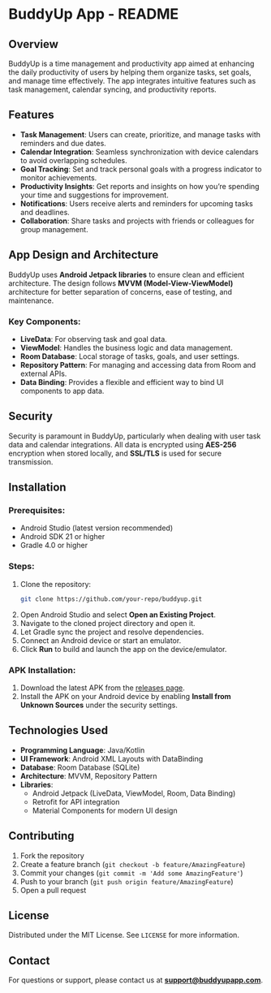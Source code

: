 
# BuddyUp App - README

## Overview
BuddyUp is a time management and productivity app aimed at enhancing the daily productivity of users by helping them organize tasks, set goals, and manage time effectively. The app integrates intuitive features such as task management, calendar syncing, and productivity reports.

## Features
- **Task Management**: Users can create, prioritize, and manage tasks with reminders and due dates.
- **Calendar Integration**: Seamless synchronization with device calendars to avoid overlapping schedules.
- **Goal Tracking**: Set and track personal goals with a progress indicator to monitor achievements.
- **Productivity Insights**: Get reports and insights on how you’re spending your time and suggestions for improvement.
- **Notifications**: Users receive alerts and reminders for upcoming tasks and deadlines.
- **Collaboration**: Share tasks and projects with friends or colleagues for group management.

## App Design and Architecture
BuddyUp uses **Android Jetpack libraries** to ensure clean and efficient architecture. The design follows **MVVM (Model-View-ViewModel)** architecture for better separation of concerns, ease of testing, and maintenance.

### Key Components:
- **LiveData**: For observing task and goal data.
- **ViewModel**: Handles the business logic and data management.
- **Room Database**: Local storage of tasks, goals, and user settings.
- **Repository Pattern**: For managing and accessing data from Room and external APIs.
- **Data Binding**: Provides a flexible and efficient way to bind UI components to app data.

## Security
Security is paramount in BuddyUp, particularly when dealing with user task data and calendar integrations. All data is encrypted using **AES-256** encryption when stored locally, and **SSL/TLS** is used for secure transmission.

## Installation

### Prerequisites:
- Android Studio (latest version recommended)
- Android SDK 21 or higher
- Gradle 4.0 or higher

### Steps:
1. Clone the repository:
   ```bash
   git clone https://github.com/your-repo/buddyup.git
   ```
2. Open Android Studio and select **Open an Existing Project**.
3. Navigate to the cloned project directory and open it.
4. Let Gradle sync the project and resolve dependencies.
5. Connect an Android device or start an emulator.
6. Click **Run** to build and launch the app on the device/emulator.

### APK Installation:
1. Download the latest APK from the [releases page](#).
2. Install the APK on your Android device by enabling **Install from Unknown Sources** under the security settings.

## Technologies Used
- **Programming Language**: Java/Kotlin
- **UI Framework**: Android XML Layouts with DataBinding
- **Database**: Room Database (SQLite)
- **Architecture**: MVVM, Repository Pattern
- **Libraries**:
  - Android Jetpack (LiveData, ViewModel, Room, Data Binding)
  - Retrofit for API integration
  - Material Components for modern UI design

## Contributing
1. Fork the repository
2. Create a feature branch (`git checkout -b feature/AmazingFeature`)
3. Commit your changes (`git commit -m 'Add some AmazingFeature'`)
4. Push to your branch (`git push origin feature/AmazingFeature`)
5. Open a pull request

## License
Distributed under the MIT License. See `LICENSE` for more information.

## Contact
For questions or support, please contact us at **support@buddyupapp.com**.

